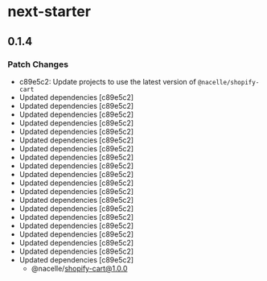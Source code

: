 # next-starter

## 0.1.4

### Patch Changes

- c89e5c2: Update projects to use the latest version of `@nacelle/shopify-cart`
- Updated dependencies [c89e5c2]
- Updated dependencies [c89e5c2]
- Updated dependencies [c89e5c2]
- Updated dependencies [c89e5c2]
- Updated dependencies [c89e5c2]
- Updated dependencies [c89e5c2]
- Updated dependencies [c89e5c2]
- Updated dependencies [c89e5c2]
- Updated dependencies [c89e5c2]
- Updated dependencies [c89e5c2]
- Updated dependencies [c89e5c2]
- Updated dependencies [c89e5c2]
- Updated dependencies [c89e5c2]
- Updated dependencies [c89e5c2]
- Updated dependencies [c89e5c2]
- Updated dependencies [c89e5c2]
- Updated dependencies [c89e5c2]
- Updated dependencies [c89e5c2]
- Updated dependencies [c89e5c2]
- Updated dependencies [c89e5c2]
  - @nacelle/shopify-cart@1.0.0
